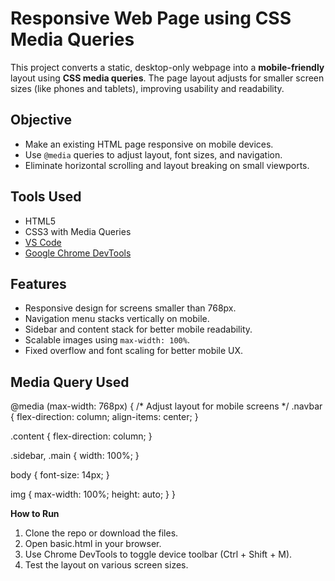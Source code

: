 # Responsive Web Page using CSS Media Queries
This project converts a static, desktop-only webpage into a **mobile-friendly** layout using **CSS media queries**. The page layout adjusts for smaller screen sizes (like phones and tablets), improving usability and readability.

## Objective
- Make an existing HTML page responsive on mobile devices.
- Use `@media` queries to adjust layout, font sizes, and navigation.
- Eliminate horizontal scrolling and layout breaking on small viewports.

## Tools Used
- HTML5
- CSS3 with Media Queries
- [VS Code](https://code.visualstudio.com/)
- [Google Chrome DevTools](https://developer.chrome.com/docs/devtools/)

## Features
- Responsive design for screens smaller than 768px.
- Navigation menu stacks vertically on mobile.
- Sidebar and content stack for better mobile readability.
- Scalable images using `max-width: 100%`.
- Fixed overflow and font scaling for better mobile UX.

## Media Query Used
@media (max-width: 768px) {
  /* Adjust layout for mobile screens */
  .navbar {
    flex-direction: column;
    align-items: center;
  }

  .content {
    flex-direction: column;
  }

  .sidebar,
  .main {
    width: 100%;
  }

  body {
    font-size: 14px;
  }

  img {
    max-width: 100%;
    height: auto;
  }
}

**How to Run**
1. Clone the repo or download the files.
2. Open basic.html in your browser.
3. Use Chrome DevTools to toggle device toolbar (Ctrl + Shift + M).
4. Test the layout on various screen sizes.
